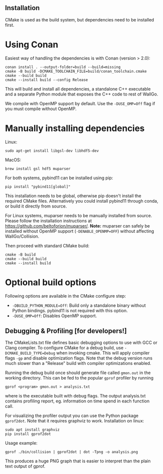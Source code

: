 
## Installation

CMake is used as the build system, but dependencies need to be installed first. 

# Using Conan

Easiest way of handling the dependencies is with Conan (version > 2.0):
```
conan install . --output-folder=build --build=missing
cmake -B build -DCMAKE_TOOLCHAIN_FILE=build/conan_toolchain.cmake
cmake --build build
cmake --install build --config Release
```
This will build and install all dependencies, a standalone C++ executable and a separate Python module that exposes the C++ code to rest of WallGo.

We compile with OpenMP support by default. Use the ```-DUSE_OMP=Off``` flag if you must compile without OpenMP.

# Manually installing dependencies

Linux:
```
sudo apt-get install libgsl-dev libhdf5-dev
```

MacOS: 
```
brew install gsl hdf5 muparser
```

For both systems, pybind11 can be installed using pip:
```
pip install "pybind11[global]"
```
This installation needs to be global, otherwise pip doesn't install the required CMake files. Alternatively you could install pybind11 through conda, or build it directly from source.

For Linux systems, muparser needs to be manually installed from source. Please follow the installation instructions at https://github.com/beltoforion/muparser/. **Note:** muparser can safely be installed without OpenMP support (```-DENABLE_OPENMP=OFF```) without affecting WallGo/Collision.


Then proceed with standard CMake build:
```
cmake -B build
cmake --build build
cmake --install build
```

# Optional build options

Following options are available in the CMake configure step:
- ```-DBUILD_PYTHON_MODULE=Off```: Build only a standalone binary without Python bindings. pybind11 is not required with this option.
- ```-DUSE_OMP=Off```: Disables OpenMP support.


## Debugging & Profiling [for developers!]

The CMakeLists.txt file defines basic debugging options to use with GCC or Clang compiler. To configure CMake for a debug build, use ```-DCMAKE_BUILD_TYPE=Debug``` when invoking cmake. This will apply compiler flags ```-gp``` and disable optimization flags. Note that the debug version runs much slower than a "Release" build with compiler optimizations enabled.

Running the debug build once should generate file called ```gmon.out``` in the working directory. This can be fed to the popular ```gprof``` profiler by running 

```
gprof <program> gmon.out > analysis.txt
```
where <program> is the executable built with debug flags. The output analysis.txt contains profiling report, eg. information on time spend in each function call.

For visualizing the profiler output you can use the Python package ```gprof2dot```. Note that it requires graphviz to work. Installation on linux:

```
sudo apt install graphviz
pip install gprof2dot
```

Usage example:
```
gprof ./bin/collision | gprof2dot | dot -Tpng -o analysis.png
```
This produces a huge PNG graph that is easier to interpret than the plain text output of gprof.
